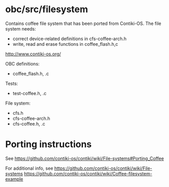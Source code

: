 obc/src/filesystem
=====

Contains coffee file system that has been ported from Contiki-OS.
The file system needs:
- correct device-related definitions in cfs-coffee-arch.h 
- write, read and erase functions in coffee_flash.h,c


http://www.contiki-os.org/

OBC definitions:
- coffee_flash.h, .c

Tests:
- test-coffee.h, .c

File system:
- cfs.h
- cfs-coffee-arch.h
- cfs-coffee.h, .c


Porting instructions
=====

See
https://github.com/contiki-os/contiki/wiki/File-systems#Porting_Coffee

For additional info, see
https://github.com/contiki-os/contiki/wiki/File-systems
https://github.com/contiki-os/contiki/wiki/Coffee-filesystem-example


